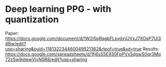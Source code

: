 # Deep learning PPG - with quantization
Paper: https://docs.google.com/document/d/1W2l5pRqgbFLsydxVJVxJ7XOqP7Ui34Bw/edit?usp=sharing&ouid=118132234460049521362&rtpof=true&sd=true
Results: https://docs.google.com/spreadsheets/d/1fj6sS5E930FpPVxSdgwS0qr3Mq72zSw9qtewVjvN5R8/edit?usp=sharing
